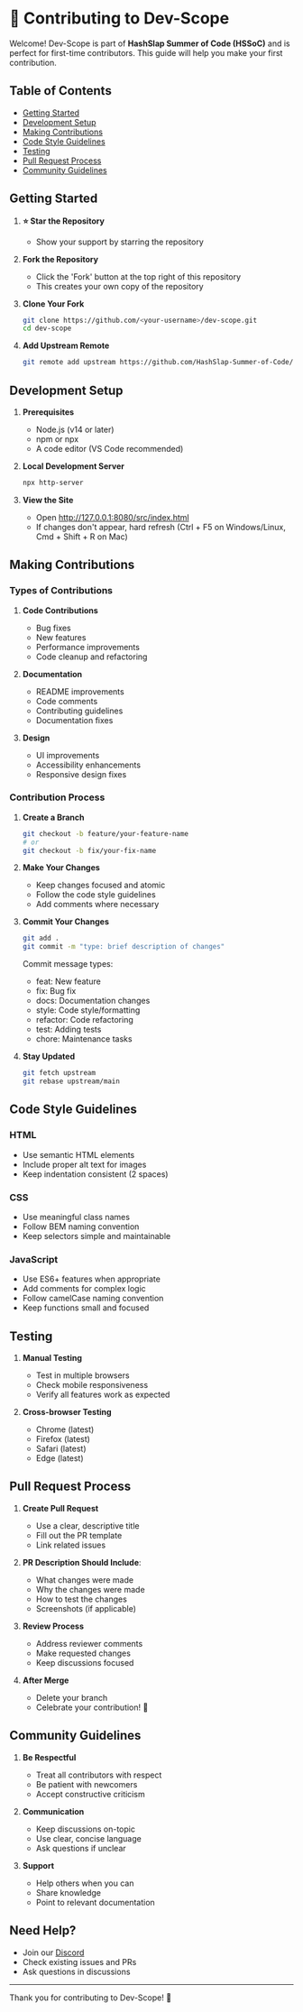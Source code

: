 # 🚀 Contributing to Dev-Scope

Welcome! Dev-Scope is part of **HashSlap Summer of Code (HSSoC)** and is perfect for first-time contributors. This guide will help you make your first contribution.

## Table of Contents
- [Getting Started](#getting-started)
- [Development Setup](#development-setup)
- [Making Contributions](#making-contributions)
- [Code Style Guidelines](#code-style-guidelines)
- [Testing](#testing)
- [Pull Request Process](#pull-request-process)
- [Community Guidelines](#community-guidelines)

## Getting Started

1. **⭐ Star the Repository**
   - Show your support by starring the repository

2. **Fork the Repository**
   - Click the 'Fork' button at the top right of this repository
   - This creates your own copy of the repository

3. **Clone Your Fork**
   ```bash
   git clone https://github.com/<your-username>/dev-scope.git
   cd dev-scope
   ```

4. **Add Upstream Remote**
   ```bash
   git remote add upstream https://github.com/HashSlap-Summer-of-Code/dev-scope.git
   ```

## Development Setup

1. **Prerequisites**
   - Node.js (v14 or later)
   - npm or npx
   - A code editor (VS Code recommended)

2. **Local Development Server**
   ```bash
   npx http-server
   ```

3. **View the Site**
   - Open http://127.0.0.1:8080/src/index.html
   - If changes don't appear, hard refresh (Ctrl + F5 on Windows/Linux, Cmd + Shift + R on Mac)

## Making Contributions

### Types of Contributions
1. **Code Contributions**
   - Bug fixes
   - New features
   - Performance improvements
   - Code cleanup and refactoring

2. **Documentation**
   - README improvements
   - Code comments
   - Contributing guidelines
   - Documentation fixes

3. **Design**
   - UI improvements
   - Accessibility enhancements
   - Responsive design fixes

### Contribution Process
1. **Create a Branch**
   ```bash
   git checkout -b feature/your-feature-name
   # or
   git checkout -b fix/your-fix-name
   ```

2. **Make Your Changes**
   - Keep changes focused and atomic
   - Follow the code style guidelines
   - Add comments where necessary

3. **Commit Your Changes**
   ```bash
   git add .
   git commit -m "type: brief description of changes"
   ```
   Commit message types:
   - feat: New feature
   - fix: Bug fix
   - docs: Documentation changes
   - style: Code style/formatting
   - refactor: Code refactoring
   - test: Adding tests
   - chore: Maintenance tasks

4. **Stay Updated**
   ```bash
   git fetch upstream
   git rebase upstream/main
   ```

## Code Style Guidelines

### HTML
- Use semantic HTML elements
- Include proper alt text for images
- Keep indentation consistent (2 spaces)

### CSS
- Use meaningful class names
- Follow BEM naming convention
- Keep selectors simple and maintainable

### JavaScript
- Use ES6+ features when appropriate
- Add comments for complex logic
- Follow camelCase naming convention
- Keep functions small and focused

## Testing

1. **Manual Testing**
   - Test in multiple browsers
   - Check mobile responsiveness
   - Verify all features work as expected

2. **Cross-browser Testing**
   - Chrome (latest)
   - Firefox (latest)
   - Safari (latest)
   - Edge (latest)

## Pull Request Process

1. **Create Pull Request**
   - Use a clear, descriptive title
   - Fill out the PR template
   - Link related issues

2. **PR Description Should Include**:
   - What changes were made
   - Why the changes were made
   - How to test the changes
   - Screenshots (if applicable)

3. **Review Process**
   - Address reviewer comments
   - Make requested changes
   - Keep discussions focused

4. **After Merge**
   - Delete your branch
   - Celebrate your contribution! 🎉

## Community Guidelines

1. **Be Respectful**
   - Treat all contributors with respect
   - Be patient with newcomers
   - Accept constructive criticism

2. **Communication**
   - Keep discussions on-topic
   - Use clear, concise language
   - Ask questions if unclear

3. **Support**
   - Help others when you can
   - Share knowledge
   - Point to relevant documentation

## Need Help?

- Join our [Discord](https://discord.gg/s5hmmAMeTD)
- Check existing issues and PRs
- Ask questions in discussions

---

Thank you for contributing to Dev-Scope! 💙

